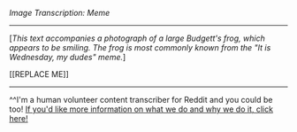 *Image Transcription: Meme*

---

[*This text accompanies a photograph of a large Budgett's frog, which appears to be smiling. The frog is most commonly known from the "It is Wednesday, my dudes" meme.*]  

[[REPLACE ME]]

---

^^I'm&#32;a&#32;human&#32;volunteer&#32;content&#32;transcriber&#32;for&#32;Reddit&#32;and&#32;you&#32;could&#32;be&#32;too!&#32;[If&#32;you'd&#32;like&#32;more&#32;information&#32;on&#32;what&#32;we&#32;do&#32;and&#32;why&#32;we&#32;do&#32;it,&#32;click&#32;here!](https://www.reddit.com/r/TranscribersOfReddit/wiki/index)


